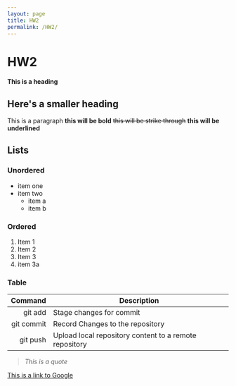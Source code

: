 ```yaml
---
layout: page
title: HW2
permalink: /HW2/
---
```

# HW2
#### This is a heading
## Here's a smaller heading
This is a paragraph
**this will be bold** ~~this will be strike through~~ **this will be underlined**
## Lists
### Unordered
* item one
* item two
  * item a
  * item b

### Ordered
1. Item 1
2. Item 2
3. Item 3
4. item 3a

### Table

| Command | Description |
| --------: | ---------- |
| git add | Stage changes for commit |
| git commit | Record Changes to the repository |
| git push | Upload local repository content to a remote repository | 
> *This is a quote*

[This is a link to Google](google.com)
